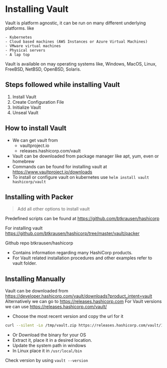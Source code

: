 # Installing Vault

Vault is platform agnostic, it can be run on many different underlying platforms. like

	- Kubernetes
	- Cloud based machines (AWS Instances or Azure Virtual Machines)
	- VMware virtual machines
	- Physical servers
	- A lap top

Vault is available on may operating systems like, Windows, MacOS, Linux, FreeBSD, NetBSD, OpenBSD, Solaris.

## Steps followed while installing Vault

1) Install Vault
2) Create Configuration File
3) Initialize Vault
4) Unseal Vault

## How to install Vault

- We can get vault from
	- vaultproject.io
	- releases.hashicorp.com/vault
- Vault can be downloaded from package manager like apt, yum, even or homebrew
- Commands can be found for installing vault at https://www.vaultproject.io/downloads
- To install or configure vault on kubernetes use `helm install vault hashicorp/vault`

## Installing with Packer

> Add all other options to install vault

Predefined scripts can be found at https://github.com/btkrausen/hashicorp

For installing vault https://github.com/btkrausen/hashicorp/tree/master/vault/packer

Github repo btkrausen/hashicorp
- Contains information regarding many HashiCorp products.
- For Vault related installation procedures and other examples refer to vault folder.

## Installing Manually

Vault can be downloaded from https://developer.hashicorp.com/vault/downloads?product_intent=vault
Alternatively we can go to https://releases.hashicorp.com
For Vault versions we can use https://releases.hashicorp.com/vault/

- Choose the most recent version and copy the url for it

```sh
curl --silent -Lo /tmp/vault.zip https://releases.hashicorp.com/vault/1.12.1/vault_1.12.1_windows_amd64.zip
```

- Or Download the binary for your OS
- Extract it, place it in a desired location.
- Update the system path in windows
- In Linux place it in `/usr/local/bin`

Check version by using `vault --version`